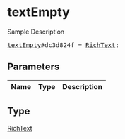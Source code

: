 # textEmpty

Sample Description

<pre>
<a href="../constructor/textEmpty.md">textEmpty</a>#dc3d824f = <a href="../type/RichText.md">RichText</a>;
</pre>

## Parameters

| Name | Type | Description |
|------|:----:|-------------|

## Type

[RichText](../type/RichText.md)
